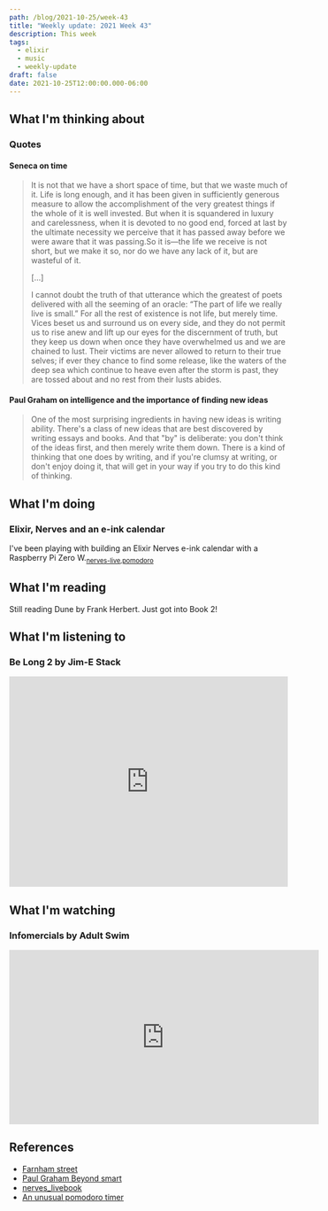 ```yaml
---
path: /blog/2021-10-25/week-43
title: "Weekly update: 2021 Week 43"
description: This week
tags:
  - elixir
  - music
  - weekly-update
draft: false
date: 2021-10-25T12:00:00.000-06:00
---
```

## What I'm thinking about

### Quotes

#### Seneca on time

> It is not that we have a short space of time, but that we waste much of it. Life is long enough, and it has been given in sufficiently generous measure to allow the accomplishment of the very greatest things if the whole of it is well invested. But when it is squandered in luxury and carelessness, when it is devoted to no good end, forced at last by the ultimate necessity we perceive that it has passed away before we were aware that it was passing.So it is—the life we receive is not short, but we make it so, nor do we have any lack of it, but are wasteful of it.
>
> […]
>
> I cannot doubt the truth of that utterance which the greatest of poets delivered with all the seeming of an oracle: “The part of life we really live is small.” For all the rest of existence is not life, but merely time. Vices beset us and surround us on every side, and they do not permit us to rise anew and lift up our eyes for the discernment of truth, but they keep us down when once they have overwhelmed us and we are chained to lust. Their victims are never allowed to return to their true selves; if ever they chance to find some release, like the waters of the deep sea which continue to heave even after the storm is past, they are tossed about and no rest from their lusts abides.

#### Paul Graham on intelligence and the importance of finding new ideas

> One of the most surprising ingredients in having new ideas is writing ability. There's a class of new ideas that are best discovered by writing essays and books. And that "by" is deliberate: you don't think of the ideas first, and then merely write them down. There is a kind of thinking that one does by writing, and if you're clumsy at writing, or don't enjoy doing it, that will get in your way if you try to do this kind of thinking. 

## What I'm doing

### Elixir, Nerves and an e-ink calendar

I've been playing with building an Elixir Nerves e-ink calendar with a Raspberry Pi Zero W.<sub>[nerves-live],</sub><sub>[pomodoro]</sub>

## What I'm reading

Still reading Dune by Frank Herbert. Just got into Book 2!

## What I'm listening to

### Be Long 2 by Jim-E Stack

<iframe src="https://open.spotify.com/embed/track/5t3Z15wfFxZWjr4Ag7SPh4" width="100%" height="380" frameBorder="0" allowtransparency="true" allow="encrypted-media"></iframe>

## What I'm watching

### Infomercials by Adult Swim

<iframe width="560" height="315" src="https://www.youtube.com/embed/QrGrOK8oZG8" title="YouTube video player" frameborder="0" allow="accelerometer; autoplay; clipboard-write; encrypted-media; gyroscope; picture-in-picture" allowfullscreen></iframe>

## References

[fs]: https://fs.blog/2017/03/seneca-on-the-shortness-of-time/
[smart]: http://paulgraham.com/smart.html
[nerves-live]: https://github.com/livebook-dev/nerves_livebook
[pomodoro]: https://zorbash.com/post/elixir-nerves-pomodoro-timer/

- [Farnham street][fs]
- [Paul Graham Beyond smart][smart]
- [nerves_livebook][nerves-live]
- [An unusual pomodoro timer][pomodoro]